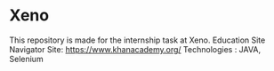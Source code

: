 # Xeno
This repository is made for the internship task at Xeno.
Education Site Navigator 
Site: https://www.khanacademy.org/
Technologies : JAVA, Selenium
